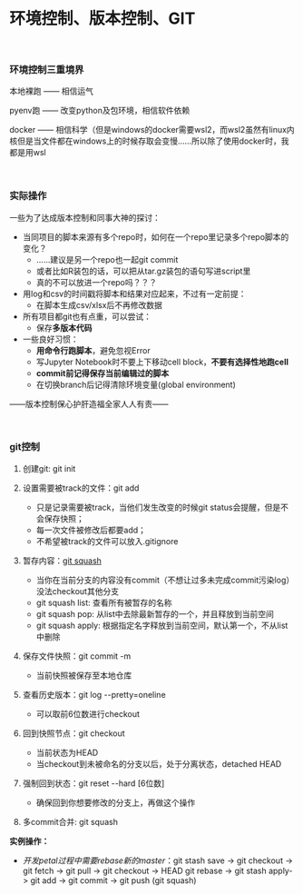 # 环境控制、版本控制、GIT

</br>

### 环境控制三重境界

本地裸跑 —— 相信运气

pyenv跑 —— 改变python及包环境，相信软件依赖

docker —— 相信科学（但是windows的docker需要wsl2，而wsl2虽然有linux内核但是当文件都在windows上的时候存取会变慢……所以除了使用docker时，我都是用wsl


</br>


### 实际操作

一些为了达成版本控制和同事大神的探讨：

- 当同项目的脚本来源有多个repo时，如何在一个repo里记录多个repo脚本的变化？
  - ……建议是另一个repo也一起git commit
  - 或者比如R装包的话，可以把从tar.gz装包的语句写进script里
  - 真的不可以放进一个repo吗？？？
- 用log和csv的时间戳将脚本和结果对应起来，不过有一定前提：
  - 在脚本生成csv/xlsx后不再修改数据
- 所有项目都git也有点重，可以尝试：
  - 保存**多版本代码**
- 一些良好习惯：
  - **用命令行跑脚本**，避免忽视Error
  - 写Jupyter Notebook时不要上下移动cell block，**不要有选择性地跑cell**
  - **commit前记得保存当前编辑过的脚本**
  - 在切换branch后记得清除环境变量(global environment)

——版本控制保心护肝造福全家人人有责——


</br>


### git控制

1. 创建git: git init

2. 设置需要被track的文件：git add 
    - 只是记录需要被track，当他们发生改变的时候git status会提醒，但是不会保存快照；
    - 每一次文件被修改后都要add；
    - 不希望被track的文件可以放入.gitignore

3. 暂存内容：[git squash](https://www.cnblogs.com/tocy/p/git-stash-reference.html)

    - 当你在当前分支的内容没有commit（不想让过多未完成commit污染log）没法checkout其他分支
    - git squash list: 查看所有被暂存的名称
    - git squash pop: 从list中去除最新暂存的一个，并且释放到当前空间
    - git squash apply: 根据指定名字释放到当前空间，默认第一个，不从list中删除

4. 保存文件快照：git commit -m
    - 当前快照被保存至本地仓库

5. 查看历史版本：git log --pretty=oneline 
    - 可以取前6位数进行checkout

6. 回到快照节点：git checkout
    - 当前状态为HEAD
    - 当checkout到未被命名的分支以后，处于分离状态，detached HEAD

7. 强制回到状态：git reset --hard \[6位数\]
    - 确保回到你想要修改的分支上，再做这个操作

8. 多commit合并: git squash

    

    

**实例操作：**

- *开发petal过程中需要rebase新的master*：git stash save ->  git checkout -> git fetch -> git pull -> git checkout -> HEAD git rebase -> git stash apply-> git add -> git commit -> git push (git squash)




